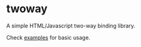 # twoway
A simple HTML/Javascript two-way binding library.

Check [examples](examples/) for basic usage.


